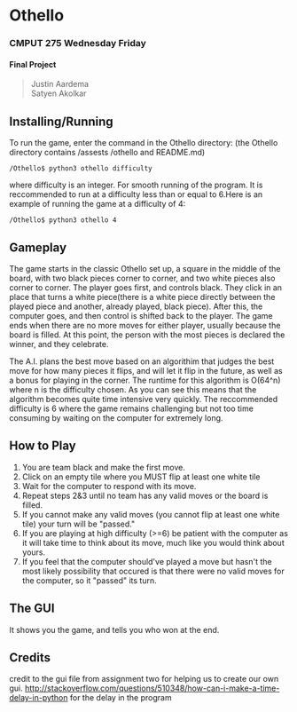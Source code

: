 # Othello

### CMPUT 275 Wednesday Friday
#### Final Project
> Justin Aardema  
> Satyen Akolkar

Installing/Running
------------------

To run the game, enter the command in the Othello directory:
(the Othello directory contains /assests /othello and README.md)

    /Othello$ python3 othello difficulty
    
where difficulty is an integer. For smooth running of the
program. It is reccommended to run at a difficulty less than
or equal to 6.Here is an example of running the game at a
difficulty of 4:

    /Othello$ python3 othello 4
    
Gameplay
--------
 
The game starts in the classic Othello set up, a square in the
middle of the board, with two black pieces corner to corner, and 
two white pieces also corner to corner. The player goes first, and 
controls black.  They click in an place that turns a white piece(there
is a white piece directly between the played piece and another, already
played, black piece).  After this, the computer goes, and then control
is shifted back to the player.  The game ends when there are no more moves
for either player, usually because the board is filled.  At this point, the 
person with the most pieces is declared the winner, and they celebrate.

The A.I. plans the best move based on an algorithim that judges the best move
for how many pieces it flips, and will let it flip in the future, as well as a
bonus for playing in the corner. The runtime for this algorithm is O(64^n) where
n is the difficulty chosen. As you can see this means that the algorithm becomes
quite time intensive very quickly. The reccommended difficulty is 6 where the
game remains challenging but not too time consuming by waiting on the computer
for extremely long.

How to Play
-----------
1. You are team black and make the first move.
2. Click on an empty tile where you MUST flip at least one white tile
3. Wait for the computer to respond with its move.
4. Repeat steps 2&3 until no team has any valid moves or the board is
   filled.
5. If you cannot make any valid moves (you cannot flip at least one white
   tile) your turn will be "passed."
6. If you are playing at high difficulty (>=6) be patient with the computer
   as it will take time to think about its move, much like you would think
   about yours.
7. If you feel that the computer should've played a move but hasn't the
   most likely possibility that occured is that there were no valid moves
   for the computer, so it "passed" its turn.

The GUI
-------

It shows you the game, and tells you who won at the end.

Credits
-------

credit to the gui file from assignment two for helping us to create our own gui.
http://stackoverflow.com/questions/510348/how-can-i-make-a-time-delay-in-python for the delay in the program
